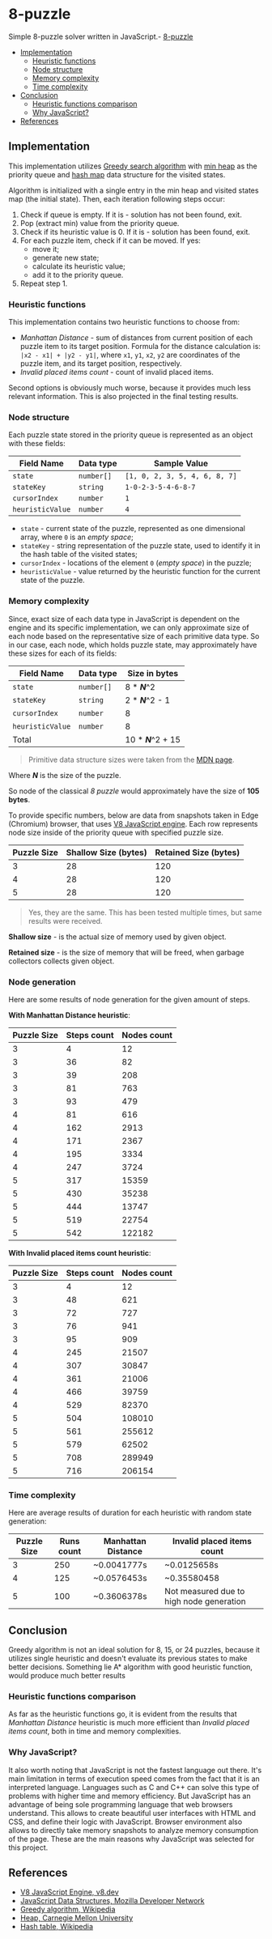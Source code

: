 # 8-puzzle

Simple 8-puzzle solver written in JavaScript.- [8-puzzle](#8-puzzle)
  - [Implementation](#implementation)
    - [Heuristic functions](#heuristic-functions)
    - [Node structure](#node-structure)
    - [Memory complexity](#memory-complexity)
    - [Time complexity](#time-complexity)
  - [Conclusion](#conclusion)
    - [Heuristic functions comparison](#heuristic-functions-comparison)
    - [Why JavaScript?](#why-javascript)
  - [References](#references)

## Implementation

This implementation utilizes [Greedy search algorithm][2] with [min heap][3] as the priority queue and [hash map][4] data structure for the visited states.

Algorithm is initialized with a single entry in the min heap and visited states map (the initial state). Then, each iteration following steps occur:

1. Check if queue is empty. If it is - solution has not been found, exit.
2. Pop (extract min) value from the priority queue.
3. Check if its heuristic value is 0. If it is - solution has been found, exit.
4. For each puzzle item, check if it can be moved. If yes:
   - move it;
   - generate new state;
   - calculate its heuristic value;
   - add it to the priority queue.
5. Repeat step 1.

### Heuristic functions

This implementation contains two heuristic functions to choose from:
- *Manhattan Distance* - sum of distances from current position of each puzzle item to its target position. Formula for the distance calculation is: `|x2 - x1| + |y2 - y1|`, where `x1`, `y1`, `x2`, `y2` are coordinates of the puzzle item, and its target position, respectively.
- *Invalid placed items count* - count of invalid placed items.

Second options is obviously much worse, because it provides much less relevant information. This is also projected in the final testing results.

### Node structure

Each puzzle state stored in the priority queue is represented as an object with these fields:

| Field Name       | Data type  | Sample Value                  |
|------------------|------------|-------------------------------|
| `state`          | `number[]` | `[1, 0, 2, 3, 5, 4, 6, 8, 7]` |
| `stateKey`       | `string`   | `1-0-2-3-5-4-6-8-7`           |
| `cursorIndex`    | `number`   | `1`                           |
| `heuristicValue` | `number`   | `4`                           |

- `state` - current state of the puzzle, represented as one dimensional array, where `0` is an *empty space*;
- `stateKey` - string representation of the puzzle state, used to identify it in the hash table of the visited states;
- `cursorIndex` - locations of the element `0` (*empty space*) in the puzzle;
- `heuristicValue` - value returned by the heuristic function for the current state of the puzzle.

### Memory complexity

Since, exact size of each data type in JavaScript is dependent on the engine and its specific implementation, we can only approximate size of each node based on the representative size of each primitive data type. So in our case, each node, which holds puzzle state, may approximately have these sizes for each of its fields:

| Field Name       | Data type  | Size in bytes       |
|------------------|------------|---------------------|
| `state`          | `number[]` | 8 * ***N***^2       |
| `stateKey`       | `string`   | 2 * ***N***^2 - 1   |
| `cursorIndex`    | `number`   | 8                   |
| `heuristicValue` | `number`   | 8                   |
| Total            |            | 10 * ***N***^2 + 15 |

> Primitive data structure sizes were taken from the [MDN page][1].

Where ***N*** is the size of the puzzle.

So node of the classical *8 puzzle* would approximately have the size of **105 bytes**.

To provide specific numbers, below are data from snapshots taken in Edge (Chromium) browser, that uses [V8 JavaScript engine][0]. Each row  represents node size inside of the priority queue with specified puzzle size.

| Puzzle Size | Shallow Size (bytes) | Retained Size (bytes) |
|-------------|----------------------|-----------------------|
| 3           | 28                   | 120                   |
| 4           | 28                   | 120                   |
| 5           | 28                   | 120                   |

> Yes, they are the same. This has been tested multiple times, but same results were received.

**Shallow size** - is the actual size of memory used by given object.

**Retained size** - is the size of memory that will be freed, when garbage collectors collects given object.

### Node generation

Here are some results of node generation for the given amount of steps.

**With Manhattan Distance heuristic**:

| Puzzle Size | Steps count | Nodes count |
|-------------|-------------|-------------|
| 3           | 4           | 12          |
| 3           | 36          | 82          |
| 3           | 39          | 208         |
| 3           | 81          | 763         |
| 3           | 93          | 479         |
| 4           | 81          | 616         |
| 4           | 162         | 2913        |
| 4           | 171         | 2367        |
| 4           | 195         | 3334        |
| 4           | 247         | 3724        |
| 5           | 317         | 15359       |
| 5           | 430         | 35238       |
| 5           | 444         | 13747       |
| 5           | 519         | 22754       |
| 5           | 542         | 122182      |

**With Invalid placed items count heuristic**:

| Puzzle Size | Steps count | Nodes count |
|-------------|-------------|-------------|
| 3           | 4           | 12          |
| 3           | 48          | 621         |
| 3           | 72          | 727         |
| 3           | 76          | 941         |
| 3           | 95          | 909         |
| 4           | 245         | 21507       |
| 4           | 307         | 30847       |
| 4           | 361         | 21006       |
| 4           | 466         | 39759       |
| 4           | 529         | 82370       |
| 5           | 504         | 108010      |
| 5           | 561         | 255612      |
| 5           | 579         | 62502       |
| 5           | 708         | 289949      |
| 5           | 716         | 206154      |

### Time complexity

Here are average results of duration for each heuristic with random state generation:

| Puzzle Size | Runs count | Manhattan Distance   | Invalid placed items count               |
|-------------|------------|----------------------|------------------------------------------|
| 3           | 250        | ~0.0041777s          | ~0.0125658s                              |
| 4           | 125        | ~0.0576453s          | ~0.35580458                              |
| 5           | 100        | ~0.3606378s          | Not measured due to high node generation |

## Conclusion

Greedy algorithm is not an ideal solution for 8, 15, or 24 puzzles, because it utilizes single heuristic and doesn't evaluate its previous states to make better decisions. Something lie A* algorithm with good heuristic function, would produce much better results

### Heuristic functions comparison

As far as the heuristic functions go, it is evident from the results that *Manhattan Distance* heuristic is much more efficient than *Invalid placed items count*, both in time and memory complexities.

### Why JavaScript?

It also worth noting that JavaScript is not the fastest language out there. It's main limitation in terms of execution speed comes from the fact that it is an interpreted language. Languages such as C and C++ can solve this type of problems with higher time and memory efficiency. But JavaScript has an advantage of being sole programming language that web browsers understand. This allows to create beautiful user interfaces with HTML and CSS, and define their logic with JavaScript. Browser environment also allows to directly take memory snapshots to analyze memory consumption of the page. These are the main reasons why JavaScript was selected for this project.

## References

[0]: https://v8.dev/
[1]: https://developer.mozilla.org/en-US/docs/Web/JavaScript/Data_structures
[2]: https://en.wikipedia.org/wiki/Greedy_algorithm
[3]: cs.cmu.edu/~tcortina/15-121sp10/Unit06B.pdf
[4]: https://en.wikipedia.org/wiki/Hash_table

* [V8 JavaScript Engine, v8.dev][0]
* [JavaScript Data Structures, Mozilla Developer Network][1]
* [Greedy algorithm, Wikipedia][2]
* [Heap, Carnegie Mellon University][3]
* [Hash table, Wikipedia][4]